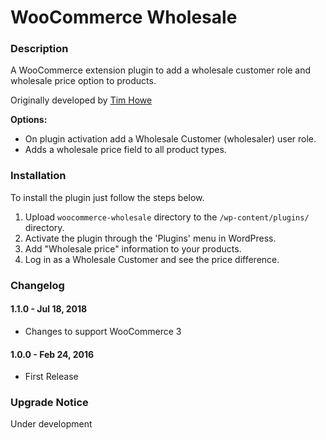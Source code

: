 WooCommerce Wholesale
================

### Description

A WooCommerce extension plugin to add a wholesale customer role and wholesale price option to products.

Originally developed by [Tim Howe](https://github.com/TimBHowe/woocommerce-wholesale)

**Options:**

* On plugin activation add a Wholesale Customer (wholesaler) user role.
* Adds a wholesale price field to all product types.

### Installation

To install the plugin just follow the steps below.

1. Upload `woocommerce-wholesale` directory to the `/wp-content/plugins/` directory.
2. Activate the plugin through the 'Plugins' menu in WordPress.
3. Add "Wholesale price" information to your products.
4. Log in as a Wholesale Customer and see the price difference.

### Changelog

#### 1.1.0 - Jul 18, 2018 ####
* Changes to support WooCommerce 3

#### 1.0.0 - Feb 24, 2016 ####
* First Release

### Upgrade Notice

Under development